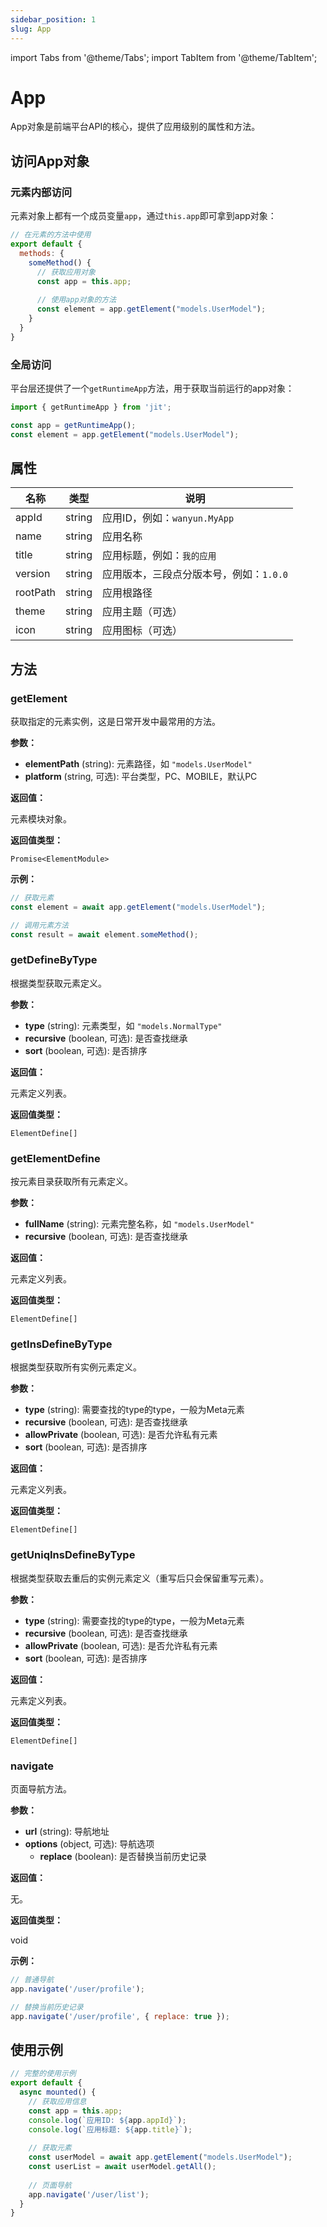 ```yaml
---
sidebar_position: 1
slug: App
---
```


import Tabs from '@theme/Tabs';
import TabItem from '@theme/TabItem';

# App
App对象是前端平台API的核心，提供了应用级别的属性和方法。

## 访问App对象
### 元素内部访问
元素对象上都有一个成员变量`app`，通过`this.app`即可拿到app对象：

```javascript
// 在元素的方法中使用
export default {
  methods: {
    someMethod() {
      // 获取应用对象
      const app = this.app;
      
      // 使用app对象的方法
      const element = app.getElement("models.UserModel");
    }
  }
}
```

### 全局访问
平台层还提供了一个`getRuntimeApp`方法，用于获取当前运行的app对象：

```javascript
import { getRuntimeApp } from 'jit';

const app = getRuntimeApp();
const element = app.getElement("models.UserModel");
```

## 属性
| 名称 | 类型 | 说明 |
|------|------|------|
| appId | string | 应用ID，例如：`wanyun.MyApp` |
| name | string | 应用名称 |
| title | string | 应用标题，例如：`我的应用` |
| version | string | 应用版本，三段点分版本号，例如：`1.0.0` |
| rootPath | string | 应用根路径 |
| theme | string | 应用主题（可选） |
| icon | string | 应用图标（可选） |

## 方法
### getElement
获取指定的元素实例，这是日常开发中最常用的方法。

**参数：**

* **elementPath** (string): 元素路径，如 `"models.UserModel"`
* **platform** (string, 可选): 平台类型，PC、MOBILE，默认PC

**返回值：** 

元素模块对象。

**返回值类型：** 

`Promise<ElementModule>`

**示例：**

```javascript
// 获取元素
const element = await app.getElement("models.UserModel");

// 调用元素方法
const result = await element.someMethod();
```

### getDefineByType
根据类型获取元素定义。

**参数：**

* **type** (string): 元素类型，如 `"models.NormalType"`
* **recursive** (boolean, 可选): 是否查找继承
* **sort** (boolean, 可选): 是否排序

**返回值：** 

元素定义列表。

**返回值类型：** 

`ElementDefine[]`

### getElementDefine
按元素目录获取所有元素定义。

**参数：**

* **fullName** (string): 元素完整名称，如 `"models.UserModel"`
* **recursive** (boolean, 可选): 是否查找继承

**返回值：** 

元素定义列表。

**返回值类型：** 

`ElementDefine[]`

### getInsDefineByType
根据类型获取所有实例元素定义。

**参数：**

* **type** (string): 需要查找的type的type，一般为Meta元素
* **recursive** (boolean, 可选): 是否查找继承
* **allowPrivate** (boolean, 可选): 是否允许私有元素
* **sort** (boolean, 可选): 是否排序

**返回值：** 

元素定义列表。

**返回值类型：** 

`ElementDefine[]`

### getUniqInsDefineByType
根据类型获取去重后的实例元素定义（重写后只会保留重写元素）。

**参数：**

* **type** (string): 需要查找的type的type，一般为Meta元素
* **recursive** (boolean, 可选): 是否查找继承
* **allowPrivate** (boolean, 可选): 是否允许私有元素
* **sort** (boolean, 可选): 是否排序

**返回值：** 

元素定义列表。

**返回值类型：** 

`ElementDefine[]`

### navigate
页面导航方法。

**参数：**

* **url** (string): 导航地址
* **options** (object, 可选): 导航选项
  * **replace** (boolean): 是否替换当前历史记录

**返回值：** 

无。

**返回值类型：** 

void

**示例：**

<Tabs>
<TabItem value="normal" label="普通导航">

```javascript
// 普通导航
app.navigate('/user/profile');
```

</TabItem>
<TabItem value="replace" label="替换导航">

```javascript
// 替换当前历史记录
app.navigate('/user/profile', { replace: true });
```

</TabItem>
</Tabs>

## 使用示例
```javascript
// 完整的使用示例
export default {
  async mounted() {
    // 获取应用信息
    const app = this.app;
    console.log(`应用ID: ${app.appId}`);
    console.log(`应用标题: ${app.title}`);
    
    // 获取元素
    const userModel = await app.getElement("models.UserModel");
    const userList = await userModel.getAll();
    
    // 页面导航
    app.navigate('/user/list');
  }
}
``` 